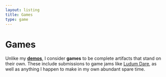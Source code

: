 ```yaml
---
layout: listing
title: Games
type: game
---
```


Games
=====
Unlike my **[demos][]**, I consider **games** to be complete artifacts that stand on their own. These include submissions to game jams like [Ludum Dare][], as well as anything I happen to make in my own abundant spare time.


[demos]: {{site.baseurl}}demos/
[Ludum Dare]: http://ludumdare.com/
